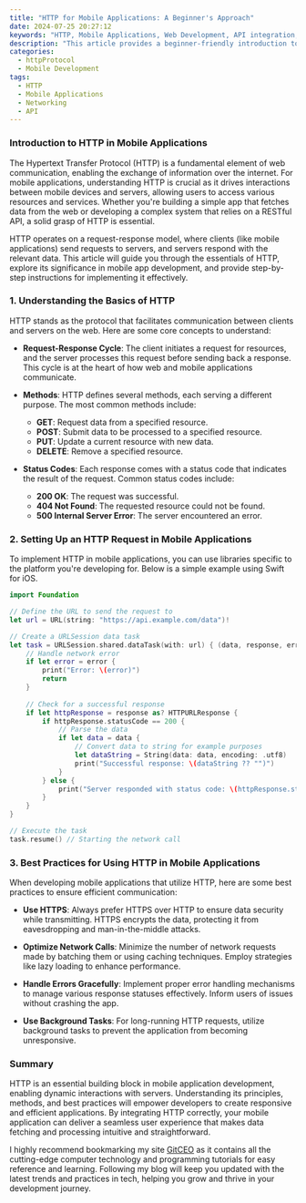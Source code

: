 ```yaml
---
title: "HTTP for Mobile Applications: A Beginner's Approach"
date: 2024-07-25 20:27:12
keywords: "HTTP, Mobile Applications, Web Development, API integration, Mobile Networking"
description: "This article provides a beginner-friendly introduction to HTTP specifically tailored for mobile applications. It covers the fundamentals of HTTP, its importance in mobile app development, and practical steps to implement it effectively. Learn about the request-response model, status codes, common HTTP methods, and how to interact with APIs. Gain insights into best practices for optimizing network calls, handling errors, and ensuring efficient data transfer in mobile environments. This comprehensive guide is designed for newcomers to mobile development looking to understand and implement HTTP in their applications."
categories:
  - httpProtocol
  - Mobile Development
tags:
  - HTTP
  - Mobile Applications
  - Networking
  - API
---
```


### Introduction to HTTP in Mobile Applications

The Hypertext Transfer Protocol (HTTP) is a fundamental element of web communication, enabling the exchange of information over the internet. For mobile applications, understanding HTTP is crucial as it drives interactions between mobile devices and servers, allowing users to access various resources and services. Whether you're building a simple app that fetches data from the web or developing a complex system that relies on a RESTful API, a solid grasp of HTTP is essential.

HTTP operates on a request-response model, where clients (like mobile applications) send requests to servers, and servers respond with the relevant data. This article will guide you through the essentials of HTTP, explore its significance in mobile app development, and provide step-by-step instructions for implementing it effectively.

<!-- more -->

### 1. Understanding the Basics of HTTP

HTTP stands as the protocol that facilitates communication between clients and servers on the web. Here are some core concepts to understand:

- **Request-Response Cycle**: The client initiates a request for resources, and the server processes this request before sending back a response. This cycle is at the heart of how web and mobile applications communicate.

- **Methods**: HTTP defines several methods, each serving a different purpose. The most common methods include:
  - **GET**: Request data from a specified resource.
  - **POST**: Submit data to be processed to a specified resource.
  - **PUT**: Update a current resource with new data.
  - **DELETE**: Remove a specified resource.

- **Status Codes**: Each response comes with a status code that indicates the result of the request. Common status codes include:
  - **200 OK**: The request was successful.
  - **404 Not Found**: The requested resource could not be found.
  - **500 Internal Server Error**: The server encountered an error.

### 2. Setting Up an HTTP Request in Mobile Applications

To implement HTTP in mobile applications, you can use libraries specific to the platform you're developing for. Below is a simple example using Swift for iOS.

```swift
import Foundation

// Define the URL to send the request to
let url = URL(string: "https://api.example.com/data")!

// Create a URLSession data task
let task = URLSession.shared.dataTask(with: url) { (data, response, error) in
    // Handle network error
    if let error = error {
        print("Error: \(error)")
        return
    }
    
    // Check for a successful response
    if let httpResponse = response as? HTTPURLResponse {
        if httpResponse.statusCode == 200 {
            // Parse the data
            if let data = data {
                // Convert data to string for example purposes
                let dataString = String(data: data, encoding: .utf8)
                print("Successful response: \(dataString ?? "")")
            }
        } else {
            print("Server responded with status code: \(httpResponse.statusCode)")
        }
    }
}

// Execute the task
task.resume() // Starting the network call
```

### 3. Best Practices for Using HTTP in Mobile Applications

When developing mobile applications that utilize HTTP, here are some best practices to ensure efficient communication:

- **Use HTTPS**: Always prefer HTTPS over HTTP to ensure data security while transmitting. HTTPS encrypts the data, protecting it from eavesdropping and man-in-the-middle attacks.

- **Optimize Network Calls**: Minimize the number of network requests made by batching them or using caching techniques. Employ strategies like lazy loading to enhance performance.

- **Handle Errors Gracefully**: Implement proper error handling mechanisms to manage various response statuses effectively. Inform users of issues without crashing the app.

- **Use Background Tasks**: For long-running HTTP requests, utilize background tasks to prevent the application from becoming unresponsive.

### Summary

HTTP is an essential building block in mobile application development, enabling dynamic interactions with servers. Understanding its principles, methods, and best practices will empower developers to create responsive and efficient applications. By integrating HTTP correctly, your mobile application can deliver a seamless user experience that makes data fetching and processing intuitive and straightforward.

I highly recommend bookmarking my site [GitCEO](https://gitceo.com) as it contains all the cutting-edge computer technology and programming tutorials for easy reference and learning. Following my blog will keep you updated with the latest trends and practices in tech, helping you grow and thrive in your development journey.